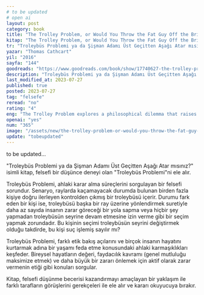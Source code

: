 ```yaml
---
# to be updated
# open ai
layout: post
category: book
title: "The Trolley Problem, or Would You Throw the Fat Guy Off the Bridge? | Thomas Cathcart (Kitap)"
kitap: "The Trolley Problem, or Would You Throw the Fat Guy Off the Bridge?: A Philosophical Conundrum"
tr: "Troleybüs Problemi ya da Şişman Adamı Üst Geçitten Aşağı Atar mısınız?: Felsefi Bir Muamma"
yazar: "Thomas Cathcart"
yil: "2016"
sayfa: "144"
goodreads: "https://www.goodreads.com/book/show/17740627-the-trolley-problem-or-would-you-throw-the-fat-guy-off-the-bridge"
description: "Troleybüs Problemi ya da Şişman Adamı Üst Geçitten Aşağı Atar mısınız? isimli kitap, felsefi bir düşünce deneyi olan Troleybüs Problemi'ni ele alır."
last_modified_at: 2023-07-27
published: true
posted: 2023-07-27
tag: "felsefe"
reread: "no"
rating: "4"
eng: "The Trolley Problem explores a philosophical dilemma that raises questions about moral decision-making."
openai: "yes"
num: "365"
image: "/assets/new/the-trolley-problem-or-would-you-throw-the-fat-guy-off-the-bridge.jpg"
update: "tobeupdated"
---
```


to be updated...

"Troleybüs Problemi ya da Şişman Adamı Üst Geçitten Aşağı Atar mısınız?" isimli kitap, felsefi bir düşünce deneyi olan "Troleybüs Problemi"ni ele alır.

Troleybüs Problemi, ahlaki karar alma süreçlerini sorgulayan bir felsefi sorundur. Senaryo, raylarda kaçamayacak durumda bulunan birden fazla kişiye doğru ilerleyen kontrolden çıkmış bir troleybüsü içerir. Durumu fark eden bir kişi ise, troleybüsü başka bir ray üzerine yönlendirmek suretiyle daha az sayıda insanın zarar göreceği bir yola sapma veya hiçbir şey yapmadan troleybüsün seyrine devam etmesine izin verme gibi bir seçim yapmak zorundadır. Bu kişinin seçimi troleybüsün seyrini değiştirmek olduğu takdirde, bu kişi suç işlemiş sayılır mı?

Troleybüs Problemi, farklı etik bakış açılarını ve birçok insanın hayatını kurtarmak adına bir yaşamı feda etme konusundaki ahlaki karmaşıklıkları keşfeder. Bireysel hayatların değeri, faydacılık kavramı (genel mutluluğu maksimize etmek) ve daha büyük bir zararı önlemek için aktif olarak zarar vermenin etiği gibi konuları sorgular.

Kitap, felsefi düşünme becerisi kazandırmayı amaçlayan bir yaklaşım ile farklı tarafların görüşlerini gerekçeleri ile ele alır ve kararı okuyucuya bırakır.
